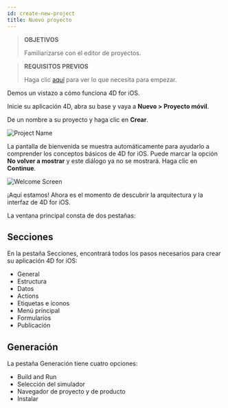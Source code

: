 ```yaml
---
id: create-new-project
title: Nuevo proyecto
---
```


> **OBJETIVOS**
> 
> Familiarizarse con el editor de proyectos.


> **REQUISITOS PREVIOS**
> 
> Haga clic [aquí](prerequisites.html) para ver lo que necesita para empezar.


Demos un vistazo a cómo funciona 4D for iOS.

Inicie su aplicación 4D, abra su base y vaya a **Nuevo > Proyecto móvil**.

De un nombre a su proyecto y haga clic en **Crear**.

![Project Name](assets/en/project-editor/Project-creation-4D-for-iOS.png)

La pantalla de bienvenida se muestra automáticamente para ayudarlo a comprender los conceptos básicos de 4D for iOS. Puede marcar la opción **No volver a mostrar** y este diálogo ya no se mostrará. Haga clic en **Continue**.

![Welcome Screen](assets/en/project-editor/Welcome-Screen-4D-for-iOS.png)

¡Aquí estamos! Ahora es el momento de descubrir la arquitectura y la interfaz de 4D for iOS.

La ventana principal consta de dos pestañas:

## Secciones

En la pestaña Secciones, encontrará todos los pasos necesarios para crear su aplicación 4D for iOS:

* General
* Estructura
* Datos
* Actions
* Etiquetas e iconos
* Menú principal
* Formularios
* Publicación

## Generación

La pestaña Generación tiene cuatro opciones:

* Build and Run
* Selección del simulador
* Navegador de proyecto y de producto
* Instalar 
